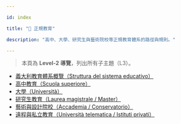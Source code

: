 ---
id: index
title: "🏫 正規教育"
description: "高中、大學、研究生與藝術院校等正規教育體系的路徑與規則。"
---


> 本頁為 **Level‑2 導覽**，列出所有子主題（L3）。

- [義大利教育體系概覽（Struttura del sistema educativo）](./system-overview/)
- [高中教育（Scuola superiore）](./high-school/)
- [大學（Università）](./university/)
- [研究生教育（Laurea magistrale / Master）](./graduate/)
- [藝術與設計院校（Accademia / Conservatorio）](./art-design/)
- [遠程與私立教育（Università telematica / Istituti privati）](./distance-private/)
